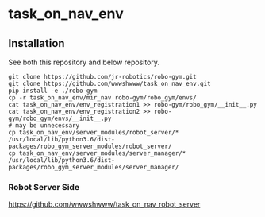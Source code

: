 # task_on_nav_env

## Installation

See both this repository and below repository.

```
git clone https://github.com/jr-robotics/robo-gym.git
git clone https://github.com/wwwshwww/task_on_nav_env.git
pip install -e ./robo-gym
cp -r task_on_nav_env/mir_nav robo-gym/robo_gym/envs/
cat task_on_nav_env/env_registration1 >> robo-gym/robo_gym/__init__.py
cat task_on_nav_env/env_registration2 >> robo-gym/robo_gym/envs/__init__.py
# may be unnecessary
cp task_on_nav_env/server_modules/robot_server/* /usr/local/lib/python3.6/dist-packages/robo_gym_server_modules/robot_server/
cp task_on_nav_env/server_modules/server_manager/* /usr/local/lib/python3.6/dist-packages/robo_gym_server_modules/server_manager/
```

### Robot Server Side

https://github.com/wwwshwww/task_on_nav_robot_server